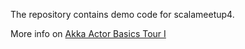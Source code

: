 The repository contains demo code for scalameetup4.

More info on [Akka Actor Basics Tour I](https://github.com/kasonchan/scalameetups/blob/scalameetup4/scalameetup4/README.md)
